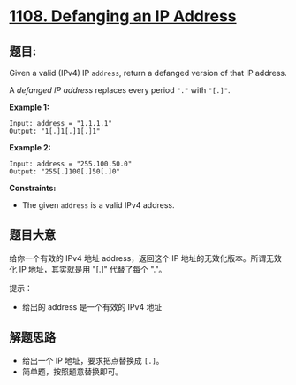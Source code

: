 # [1108. Defanging an IP Address](https://leetcode.com/problems/defanging-an-ip-address/)


## 题目:

Given a valid (IPv4) IP `address`, return a defanged version of that IP address.

A *defanged IP address* replaces every period `"."` with `"[.]"`.

**Example 1:**

    Input: address = "1.1.1.1"
    Output: "1[.]1[.]1[.]1"

**Example 2:**

    Input: address = "255.100.50.0"
    Output: "255[.]100[.]50[.]0"

**Constraints:**

- The given `address` is a valid IPv4 address.

## 题目大意


给你一个有效的 IPv4 地址 address，返回这个 IP 地址的无效化版本。所谓无效化 IP 地址，其实就是用 "[.]" 代替了每个 "."。


提示：

- 给出的 address 是一个有效的 IPv4 地址



## 解题思路

- 给出一个 IP 地址，要求把点替换成 `[.]`。
- 简单题，按照题意替换即可。
